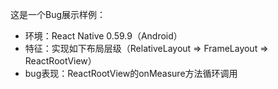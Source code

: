 这是一个Bug展示样例：

- 环境：React Native 0.59.9（Android）
- 特征：实现如下布局层级（RelativeLayout => FrameLayout => ReactRootView）
- bug表现：ReactRootView的onMeasure方法循环调用